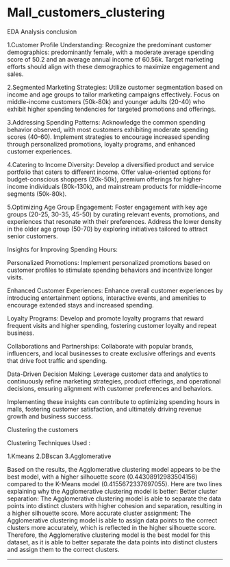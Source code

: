# Mall_customers_clustering

EDA Analysis conclusion


1.Customer Profile Understanding: Recognize the predominant customer demographics: predominantly female, with a moderate average spending score of 50.2 and an average annual income of 60.56k. Target marketing efforts should align with these demographics to maximize engagement and sales.

2.Segmented Marketing Strategies: Utilize customer segmentation based on income and age groups to tailor marketing campaigns effectively. Focus on middle-income customers (50k-80k) and younger adults (20-40) who exhibit higher spending tendencies for targeted promotions and offerings.

3.Addressing Spending Patterns: Acknowledge the common spending behavior observed, with most customers exhibiting moderate spending scores (40-60). Implement strategies to encourage increased spending through personalized promotions, loyalty programs, and enhanced customer experiences.

4.Catering to Income Diversity: Develop a diversified product and service portfolio that caters to different income. Offer value-oriented options for budget-conscious shoppers (20k-50k), premium offerings for higher-income individuals (80k-130k), and mainstream products for middle-income segments (50k-80k).

5.Optimizing Age Group Engagement: Foster engagement with key age groups (20-25, 30-35, 45-50) by curating relevant events, promotions, and experiences that resonate with their preferences. Address the lower density in the older age group (50-70) by exploring initiatives tailored to attract senior customers.


Insights for Improving Spending Hours:


Personalized Promotions: Implement personalized promotions based on customer profiles to stimulate spending behaviors and incentivize longer visits.

Enhanced Customer Experiences: Enhance overall customer experiences by introducing entertainment options, interactive events, and amenities to encourage extended stays and increased spending.

Loyalty Programs: Develop and promote loyalty programs that reward frequent visits and higher spending, fostering customer loyalty and repeat business.

Collaborations and Partnerships: Collaborate with popular brands, influencers, and local businesses to create exclusive offerings and events that drive foot traffic and spending.

Data-Driven Decision Making: Leverage customer data and analytics to continuously refine marketing strategies, product offerings, and operational decisions, ensuring alignment with customer preferences and behaviors.

Implementing these insights can contribute to optimizing spending hours in malls, fostering customer satisfaction, and ultimately driving revenue growth and business success.

Clustering the customers

Clustering Techniques Used :

1.Kmeans
2.DBscan
3.Agglomerative

Based on the results, the Agglomerative clustering model appears to be the best model, with a higher silhouette score (0.44308912983504156) compared to the K-Means model (0.4155672337697055).
Here are two lines explaining why the Agglomerative clustering model is better:
Better cluster separation: The Agglomerative clustering model is able to separate the data points into distinct clusters with higher cohesion and separation, resulting in a higher silhouette score.
More accurate cluster assignment: The Agglomerative clustering model is able to assign data points to the correct clusters more accurately, which is reflected in the higher silhouette score.
Therefore, the Agglomerative clustering model is the best model for this dataset, as it is able to better separate the data points into distinct clusters and assign them to the correct clusters.



--------------------------------
